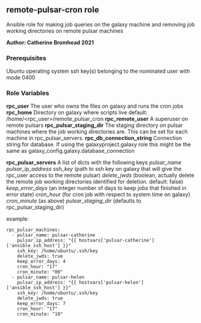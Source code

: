 ## remote-pulsar-cron role

Ansible role for making job queries on the galaxy machine and removing job working directories on remote pulsar machines

**Author: Catherine Bromhead 2021**

### Prerequisites

Ubuntu operating system
ssh key(s) belonging to the nominated user with mode 0400

### Role Variables

**rpc_user** The user who owns the files on galaxy and runs the cron jobs
**rpc_home** Directory on galaxy where scripts live
default: /home/<rpc_user>/remote_pulsar_cron
**rpc_remote_user** A superuser on remote pulsars
**rpc_pulsar_staging_dir** The staging directory on pulsar machines where the job working directories are.  This can be set for each machine in rpc_pulsar_servers.
**rpc_db_connection_string** Connection string for database.  If using the galaxyproject.galaxy role this might be the same as galaxy_config.galaxy.database_connection

**rpc_pulsar_servers** A list of dicts with the following keys
*pulsar_name*
*pulsar_ip_address*
*ssh_key* (path to ssh key on galaxy that will give the rpc_user access to the remote pulsar)
*delete_jwds* (boolean, actually delete the remote job working directories identified for deletion.  default: false)
*keep_error_days* (an integer number of days to keep jobs that finished in error state)
*cron_hour* (for cron job with respect to system time on galaxy)
*cron_minute* (as above)
*pulsar_staging_dir* (defaults to rpc_pulsar_staging_dir)

example:

```
rpc_pulsar_machines:
  - pulsar_name: pulsar-catherine
    pulsar_ip_address: "{{ hostvars['pulsar-catherine']['ansible_ssh_host'] }}"
    ssh_key: /home/ubuntu/.ssh/key
    delete_jwds: true
    keep_error_days: 4
    cron_hour: "17"
    cron_minute: "00"
  - pulsar_name: pulsar-helen
    pulsar_ip_address: "{{ hostvars['pulsar-helen']['ansible_ssh_host'] }}"
    ssh_key: /home/ubuntu/.ssh/key
    delete_jwds: true
    keep_error_days: 7
    cron_hour: "17"
    cron_minute: "10"
```
